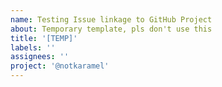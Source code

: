 ```yaml
---
name: Testing Issue linkage to GitHub Project
about: Temporary template, pls don't use this 
title: '[TEMP]'
labels: ''
assignees: ''
project: '@notkaramel'
---
```


